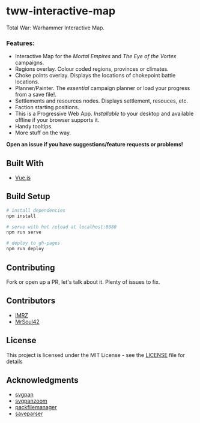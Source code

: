 # tww-interactive-map

Total War: Warhammer Interactive Map.

### Features:
* Interactive Map for the *Mortal Empires* and *The Eye of the Vortex* campaigns.
* Regions overlay. Colour coded regions, provinces or climates.
* Choke points overlay. Displays the locations of chokepoint battle locations.
* Planner/Painter. The *essential* campaign planner or load your progress from a save file!.
* Settlements and resources nodes. Displays settlement, resouces, etc.
* Faction starting positions.
* This is a Progressive Web App. *Installable* to your desktop and available offline if your browser supports it.
* Handy tooltips.
* More stuff on the way.

**Open an issue if you have suggestions/feature requests or problems!**

## Built With

* [Vue.js](https://vuejs.org/)

## Build Setup

``` bash
# install dependencies
npm install

# serve with hot reload at localhost:8080
npm run serve

# deploy to gh-pages
npm run deploy
```

## Contributing

Fork or open up a PR, let's talk about it. Plenty of issues to fix.

## Contributors
* [IMRZ](https://github.com/IMRZ)
* [MrSoul42](https://github.com/MrSoul42)

## License

This project is licensed under the MIT License - see the [LICENSE](LICENSE) file for details

## Acknowledgments

* [svgpan](https://github.com/aleofreddi/svgpan)
* [svgpanzoom](https://github.com/ariutta/svg-pan-zoom)
* [packfilemanager](https://sourceforge.net/projects/packfilemanager/)
* [saveparser](https://sourceforge.net/projects/saveparser/)
